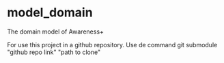 # model_domain
The domain model of Awareness+

For use this project in a github repository. Use de command git submodule "github repo link" "path to clone"
